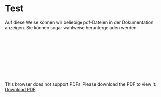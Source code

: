 # Test
Auf diese Weise können wir beliebige pdf-Dateien in der Dokumentation anzeigen. Sie können sogar wahlweise heruntergeladen werden:
<object data="https://github.com/barbalex/apf2/blob/master/docs/docs/_media/tarifzonen.pdf?raw=true" type="application/pdf" width="900px" height="1300px">
    <embed src="https://github.com/barbalex/apf2/blob/master/docs/docs/_media/tarifzonen.pdf?raw=true">
        <p>This browser does not support PDFs. Please download the PDF to view it: <a href="https://github.com/barbalex/apf2/blob/master/docs/docs/_media/tarifzonen.pdf?raw=true">Download PDF</a>.</p>
    </embed>
</object>